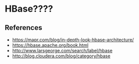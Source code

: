 # HBase????

## References
- https://mapr.com/blog/in-depth-look-hbase-architecture/
- https://hbase.apache.org/book.html
- http://www.larsgeorge.com/search/label/hbase
- http://blog.cloudera.com/blog/category/hbase

